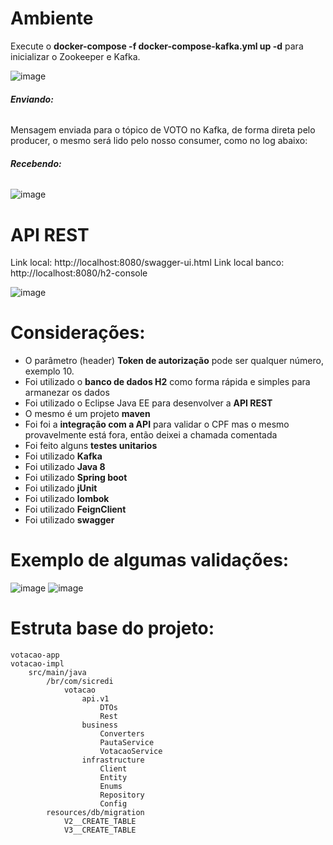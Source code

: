 
# Ambiente 
Execute o  **docker-compose -f docker-compose-kafka.yml up -d** para inicializar o Zookeeper e Kafka.

![image](https://user-images.githubusercontent.com/37228699/212746503-f3823746-2c65-4943-a727-e0d2993897d3.png)

###### **Enviando:**
Mensagem enviada para o tópico de VOTO no Kafka, de forma direta pelo producer, o mesmo será lido pelo nosso consumer, como no log abaixo:

###### **Recebendo:**
![image](https://user-images.githubusercontent.com/37228699/212747036-3a440cb2-e433-4856-9ca5-5d7b43e3f4a9.png)

#  API REST

Link local: http://localhost:8080/swagger-ui.html
Link local banco: http://localhost:8080/h2-console

![image](https://user-images.githubusercontent.com/37228699/210102680-b0faeff8-a0fb-42f2-96a9-8decea9e19b4.png)


# Considerações:

* O parâmetro (header) **Token de autorização** pode ser qualquer número, exemplo 10.
* Foi utilizado o **banco de dados H2** como forma rápida e simples para armanezar os dados 
* Foi utilizado o Eclipse Java EE para desenvolver a **API REST**
* O mesmo é um projeto **maven** 
* Foi foi a **integração com a API** para validar o CPF mas o mesmo provavelmente está fora, então deixei a chamada comentada 
* Foi feito alguns **testes unitarios** 
* Foi utilizado **Kafka** 
* Foi utilizado **Java 8** 
* Foi utilizado **Spring boot** 
* Foi utilizado **jUnit** 
* Foi utilizado **lombok** 
* Foi utilizado **FeignClient**
* Foi utilizado **swagger**

# Exemplo de algumas validações: 

![image](https://user-images.githubusercontent.com/37228699/210086590-7a7b1b6b-38d4-4119-8128-54ab93a6399d.png)
![image](https://user-images.githubusercontent.com/37228699/210087108-7ef10799-49d0-48dc-97ec-0490b5880537.png)


# Estruta base do projeto:

```
votacao-app
votacao-impl
	src/main/java
		/br/com/sicredi
			votacao
				api.v1
					DTOs
					Rest	
				business
					Converters
					PautaService
					VotacaoService
				infrastructure
					Client
					Entity
					Enums
					Repository
					Config
		resources/db/migration
			V2__CREATE_TABLE
			V3__CREATE_TABLE
```

